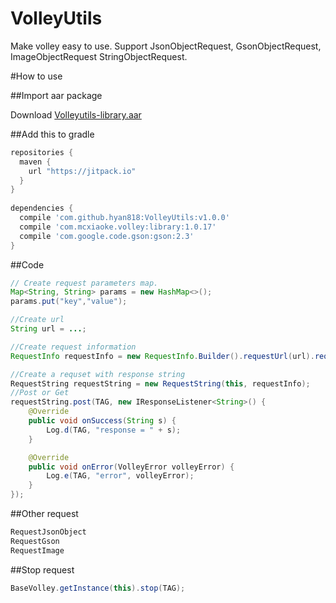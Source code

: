 # VolleyUtils

Make volley easy to use. Support JsonObjectRequest, GsonObjectRequest, ImageObjectRequest StringObjectRequest.

#How to use

##Import aar package

Download [Volleyutils-library.aar](download/volleyutils-library.aar)

##Add this to gradle

```gradle
repositories {
  maven {
    url "https://jitpack.io"
  }
}
	
dependencies {
  compile 'com.github.hyan818:VolleyUtils:v1.0.0'
  compile 'com.mcxiaoke.volley:library:1.0.17'
  compile 'com.google.code.gson:gson:2.3'
}
```

##Code

```java
// Create request parameters map.
Map<String, String> params = new HashMap<>();
params.put("key","value");

//Create url
String url = ...;

//Create request information
RequestInfo requestInfo = new RequestInfo.Builder().requestUrl(url).requestParams(params).build();
```

```java
//Create a requset with response string
RequestString requestString = new RequestString(this, requestInfo);
//Post or Get
requestString.post(TAG, new IResponseListener<String>() {
    @Override
    public void onSuccess(String s) {
        Log.d(TAG, "response = " + s);
    }

    @Override
    public void onError(VolleyError volleyError) {
        Log.e(TAG, "error", volleyError);
    }
});
```

##Other request

```java
RequestJsonObject
RequestGson
RequestImage
```

##Stop request

```java
BaseVolley.getInstance(this).stop(TAG);
```


